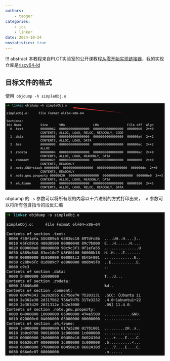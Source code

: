 ```yaml
---
authors:
    - taoger
categories:
    - ics
    - linker
date: 2024-10-24
nostatistics: true
---
```


!!! abstract
    本教程来自PLCT实验室的公开课教程[从零开始实现链接器](https://www.bilibili.com/video/BV1D8411j7fo/?spm_id_from=333.337.search-card.all.click&vd_source=e6c6915f1ab3ff5fc66616ddb7432e32)，我的实现仓库是[riscv64-ld](https://github.com/Taoger-Xu/riscv64-ld)

<!-- more -->

## 目标文件的格式

使用` objdump -h simpleObj.o`

![image-20240530192500158](assets/image-20240530192500158.png)

objdump 的 `-s` 参数可以将所有段的内容以十六进制的方式打印出来， `-d` 参数可以将所有包含指令的段反汇编



![image-20240530192726055](assets/image-20240530192726055.png)